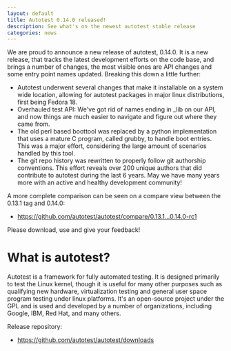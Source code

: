 ```yaml
---
layout: default
title: Autotest 0.14.0 released!
description: See what's on the newest autotest stable release
categories: news
---
```


<p>
We are proud to announce a new release of autotest, 0.14.0. It is a new release,
that tracks the latest development efforts on the code base, and brings a number
of changes, the most visible ones are API changes and some entry point names
updated. Breaking this down a little further:
</p>

<ul>
 <li> Autotest underwent several changes that make it installable on a system
 wide location, allowing for autotest packages in major linux distributions,
 first being Fedora 18. </li>
 <li> Overhauled test API: We've got rid of names ending in _lib on our API, and
 now things are much easier to navigate and figure out where they came from.</li>
 <li> The old perl based boottool was replaced by a python implementation that
 uses a mature C program, called grubby, to handle boot entries. This was a
 major effort, considering the large amount of scenarios handled by this tool.</li>
 <li> The git repo history was rewritten to properly follow git authorship
 conventions. This effort reveals over 200 unique authors that did contribute
 to autotest during the last 6 years. May we have many years more with an active
 and healthy development community!</li>
</ul>

A more complete comparison can be seen on a compare view between the 0.13.1 tag
and 0.14.0:

<ul>
<li><a href="https://github.com/autotest/autotest/compare/0.13.1...0.14.0-rc1">https://github.com/autotest/autotest/compare/0.13.1...0.14.0-rc1</a></li>
</ul>

Please download, use and give your feedback!

<h1>What is autotest?</h1>

<p>
Autotest is a framework for fully automated testing. It is designed
primarily to test the Linux kernel, though it is useful for many other
purposes such as qualifying new hardware, virtualization testing and
general user space program testing under linux platforms. It's an
open-source project under the GPL and is used and developed by a number
of organizations, including Google, IBM, Red Hat, and many others.
</p>

Release repository:

<ul>
<li><a href="https://github.com/autotest/autotest/downloads">https://github.com/autotest/autotest/downloads</a></li>
</ul>
